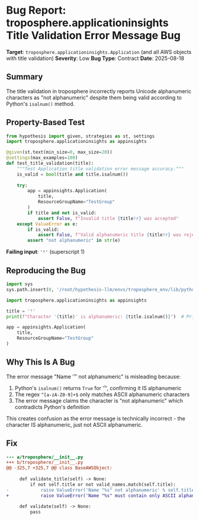 # Bug Report: troposphere.applicationinsights Title Validation Error Message Bug

**Target**: `troposphere.applicationinsights.Application` (and all AWS objects with title validation)
**Severity**: Low
**Bug Type**: Contract
**Date**: 2025-08-18

## Summary

The title validation in troposphere incorrectly reports Unicode alphanumeric characters as "not alphanumeric" despite them being valid according to Python's `isalnum()` method.

## Property-Based Test

```python
from hypothesis import given, strategies as st, settings
import troposphere.applicationinsights as appinsights

@given(st.text(min_size=0, max_size=20))
@settings(max_examples=100)
def test_title_validation(title):
    """Test Application title validation error message accuracy."""
    is_valid = bool(title and title.isalnum())
    
    try:
        app = appinsights.Application(
            title,
            ResourceGroupName="TestGroup"
        )
        if title and not is_valid:
            assert False, f"Invalid title {title!r} was accepted"
    except ValueError as e:
        if is_valid:
            assert False, f"Valid alphanumeric title {title!r} was rejected: {e}"
        assert "not alphanumeric" in str(e)
```

**Failing input**: `'¹'` (superscript 1)

## Reproducing the Bug

```python
import sys
sys.path.insert(0, '/root/hypothesis-llm/envs/troposphere_env/lib/python3.13/site-packages')

import troposphere.applicationinsights as appinsights

title = '¹'
print(f"Character '{title}' is alphanumeric: {title.isalnum()}")  # Prints: True

app = appinsights.Application(
    title,
    ResourceGroupName="TestGroup"
)
```

## Why This Is A Bug

The error message "Name '¹' not alphanumeric" is misleading because:
1. Python's `isalnum()` returns `True` for '¹', confirming it IS alphanumeric
2. The regex `^[a-zA-Z0-9]+$` only matches ASCII alphanumeric characters
3. The error message claims the character is "not alphanumeric" which contradicts Python's definition

This creates confusion as the error message is technically incorrect - the character IS alphanumeric, just not ASCII alphanumeric.

## Fix

```diff
--- a/troposphere/__init__.py
+++ b/troposphere/__init__.py
@@ -325,7 +325,7 @@ class BaseAWSObject:
 
     def validate_title(self) -> None:
         if not self.title or not valid_names.match(self.title):
-            raise ValueError('Name "%s" not alphanumeric' % self.title)
+            raise ValueError('Name "%s" must contain only ASCII alphanumeric characters (a-z, A-Z, 0-9)' % self.title)
 
     def validate(self) -> None:
         pass
```